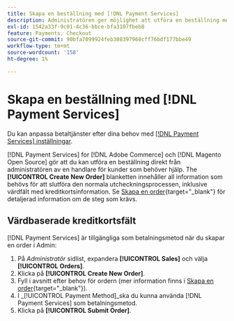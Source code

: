 ```yaml
---
title: Skapa en beställning med [!DNL Payment Services]
description: Administratören ger möjlighet att utföra en beställning med [!DNL Payment Services] direkt från administratören av en handlare för kunder som behöver hjälp.
exl-id: 1542a33f-9c01-4c36-bbce-bfa3107fbeb8
feature: Payments, Checkout
source-git-commit: 90bfa7099924feb308397960cff76bdf177bbe49
workflow-type: tm+mt
source-wordcount: '158'
ht-degree: 1%

---
```


# Skapa en beställning med [!DNL Payment Services]

Du kan anpassa betaltjänster efter dina behov med [[!DNL Payment Services] inställningar](settings.md).

[!DNL Payment Services] for [!DNL Adobe Commerce] och [!DNL Magento Open Source] gör att du kan utföra en beställning direkt från administratören av en handlare för kunder som behöver hjälp. The **[!UICONTROL Create New Order]** blanketten innehåller all information som behövs för att slutföra den normala utcheckningsprocessen, inklusive värdfält med kreditkortsinformation. Se [Skapa en order](https://docs.magento.com/user-guide/customers/customer-account-create-order.html){target="_blank"} för detaljerad information om de steg som krävs.

## Värdbaserade kreditkortsfält

[!DNL Payment Services] är tillgängliga som betalningsmetod när du skapar en order i Admin:

1. På _Administratör_ sidlist, expandera **[!UICONTROL Sales]** och välja **[!UICONTROL Orders]**.
1. Klicka på **[!UICONTROL Create New Order]**.
1. Fyll i avsnitt efter behov för ordern (mer information finns i [Skapa en order](https://docs.magento.com/user-guide/customers/customer-account-create-order.html){target="_blank"}).
1. I _[!UICONTROL Payment Method]_ska du kunna använda [!DNL Payment Services] som betalningsmetod.
1. Klicka på **[!UICONTROL Submit Order]**.
